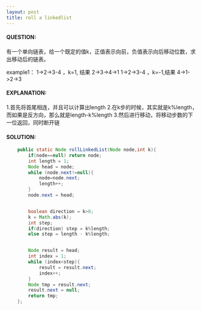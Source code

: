 ```yaml
---
layout: post
title: roll a linkedlist
---
```

#### QUESTION:
有一个单向链表，给一个既定的值k，正值表示向前，负值表示向后移动位数，求出移动后的链表。

example1：
1->2->3-4 ，k=1, 结果 2->3->4->1
1->2->3-4 ，k=-1,结果 4->1->2->3
#### EXPLANATION:

1.首先将首尾相连，并且可以计算出length
2.在k步的时候，其实就是k%length，而如果是反方向，那么就是length-k%length
3.然后进行移动，将移动步数的下一位返回，同时断开链

#### SOLUTION:
```JAVA
    public static Node rollLinkedList(Node node,int k){
        if(node==null) return node;
        int length = 1;
        Node head = node;
        while (node.next!=null){
            node=node.next;
            length++;
        }
        node.next = head;


        boolean direction = k>0;
        k = Math.abs(k);
        int step;
        if(direction) step = k%length;
        else step = length - k%length;


        Node result = head;
        int index = 1;
        while (index<step){
            result = result.next;
            index++;
        }
        Node tmp = result.next;
        result.next = null;
        return tmp;
    };
```